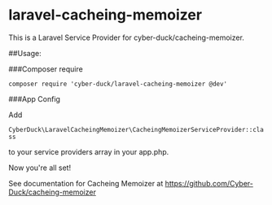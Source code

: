 # laravel-cacheing-memoizer
This is a Laravel Service Provider for cyber-duck/cacheing-memoizer.

##Usage:

###Composer require

`composer require 'cyber-duck/laravel-cacheing-memoizer @dev'`

###App Config

Add 

`CyberDuck\LaravelCacheingMemoizer\CacheingMemoizerServiceProvider::class`

to your service providers array in your app.php. 

Now you're all set!

See documentation for Cacheing Memoizer at https://github.com/Cyber-Duck/cacheing-memoizer
